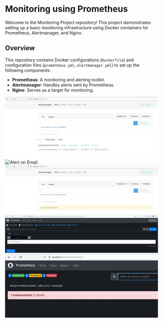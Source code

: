 # Monitoring using Prometheus

Welcome to the Monitoring Project repository! This project demonstrates setting up a basic monitoring infrastructure using Docker containers for Prometheus, Alertmanager, and Nginx.

## Overview

This repository contains Docker configurations (`Dockerfile`) and configuration files (`prometheus.yml`, `alertmanager.yml`) to set up the following components:

- **Prometheus**: A monitoring and alerting toolkit.
- **Alertmanager**: Handles alerts sent by Prometheus.
- **Nginx**: Serves as a target for monitoring.

![Alert on Alertmanager UI](images/alert-mgr-down.jpg)
![Alert on Email](images/alert-email.jpg)
![Alertmanager UI](images/alertmgr-ui.jpg)
![Prometheus UI](images/prometheus-ui.jpg)
![Alert on Prometheus](images/prome-instance-down.jpg)
